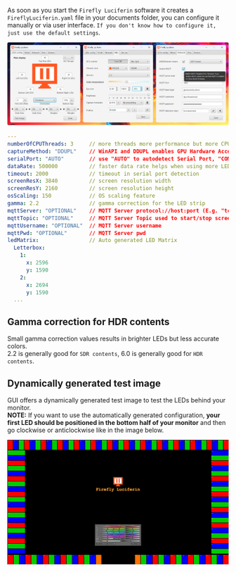 As soon as you start the `Firefly Luciferin` software it creates a `FireflyLuciferin.yaml` file in your documents folder, you can configure it manually or via user interface.
`If you don't know how to configure it, just use the default settings`. 

![IMAGE ALT TEXT HERE](https://github.com/sblantipodi/firefly_luciferin/blob/master/data/img/settings_screen.png)

```yaml
---
numberOfCPUThreads: 3     // more threads more performance but more CPU usage
captureMethod: "DDUPL"    // WinAPI and DDUPL enables GPU Hardware Acceleration, CPU uses CPU brute force only
serialPort: "AUTO"        // use "AUTO" to autodetect Serial Port, "COM7" for COM7 
dataRate: 500000          // faster data rate helps when using more LEDs or higher framerate
timeout: 2000             // timeout in serial port detection
screenResX: 3840          // screen resolution width
screenResY: 2160          // screen resolution height
osScaling: 150            // OS scaling feature
gamma: 2.2                // gamma correction for the LED strip
mqttServer: "OPTIONAL"    // MQTT Server protocol://host:port (E.g. "tcp://192.168.1.3:1883")
mqttTopic: "OPTIONAL"     // MQTT Server Topic used to start/stop screen capture on the microcontroller
mqttUsername: "OPTIONAL"  // MQTT Server username
mqttPwd: "OPTIONAL"       // MQTT Server pwd
ledMatrix:                // Auto generated LED Matrix
  Letterbox:
    1:
      x: 2596
      y: 1590
    2:
      x: 2694
      y: 1590
  ...
```

## Gamma correction for HDR contents
Small gamma correction values results in brighter LEDs but less accurate colors.  
2.2 is generally good for `SDR contents`, 6.0 is generally good for `HDR contents`.

## Dynamically generated test image
GUI offers a dynamically generated test image to test the LEDs behind your monitor.  
**NOTE:** If you want to use the automatically generated configuration, **your first LED should be positioned in the bottom half of your monitor** and then go clockwise or anticlockwise like in the image below.

![](https://github.com/sblantipodi/firefly_luciferin/blob/master/data/img/testimage_luciferini.jpg?raw=true)